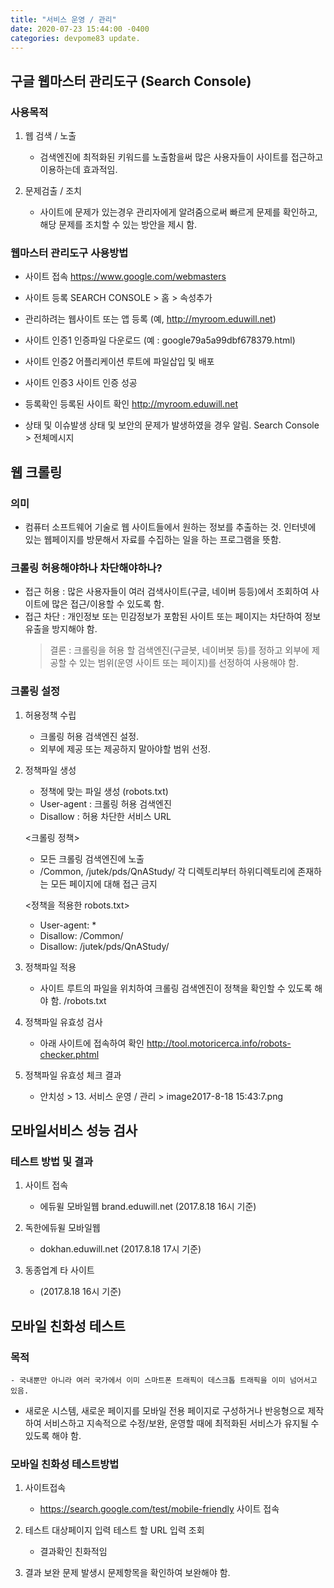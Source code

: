 ```yaml
---
title: "서비스 운영 / 관리"
date: 2020-07-23 15:44:00 -0400
categories: devpome83 update.
---
```


## 구글 웹마스터 관리도구 (Search Console)

### 사용목적

1. 웹 검색 / 노출

    - 검색엔진에 최적화된 키워드를 노출함을써 많은 사용자들이 사이트를 접근하고 이용하는데 효과적임.

2. 문제검출 / 조치
    - 사이트에 문제가 있는경우 관리자에게 알려줌으로써 빠르게 문제를 확인하고, 해당 문제를 조치할 수 있는 방안을 제시 함.

### 웹마스터 관리도구 사용방법

-   사이트 접속
    https://www.google.com/webmasters

-   사이트 등록
    SEARCH CONSOLE > 홈 > 속성추가

-   관리하려는 웹사이트 또는 앱 등록
    (예, http://myroom.eduwill.net)

-   사이트 인증1
    인증파일 다운로드
    (예 : google79a5a99dbf678379.html)

-   사이트 인증2
    어플리케이션 루트에 파일삽입 및 배포

-   사이트 인증3 사이트 인증 성공
-   등록확인
    등록된 사이트 확인
    http://myroom.eduwill.net

-   상태 및 이슈발생
    상태 및 보안의 문제가 발생하였을 경우 알림.
    Search Console > 전체메시지

## 웹 크롤링

### 의미

-   컴퓨터 소프트웨어 기술로 웹 사이트들에서 원하는 정보를 추출하는 것.
    인터넷에 있는 웹페이지를 방문해서 자료를 수집하는 일을 하는 프로그램을 뜻함.

### 크롤링 허용해야하나 차단해야하나?

-   접근 허용 : 많은 사용자들이 여러 검색사이트(구글, 네이버 등등)에서 조회하여 사이트에 많은 접근/이용할 수 있도록 함.
-   접근 차단 : 개인정보 또는 민감정보가 포함된 사이트 또는 페이지는 차단하여 정보유출을 방지해야 함.
    > 결론 : 크롤링을 허용 할 검색엔진(구글봇, 네이버봇 등)를 정하고 외부에 제공할 수 있는 범위(운영 사이트 또는 페이지)를 선정하여 사용해야 함.

### 크롤링 설정

1. 허용정책 수립

    - 크롤링 허용 검색엔진 설정.
    - 외부에 제공 또는 제공하지 말아야할 범위 선정.

2. 정책파일 생성

    - 정책에 맞는 파일 생성 (robots.txt)
    - User-agent : 크롤링 허용 검색엔진
    - Disallow : 허용 차단한 서비스 URL

    <크롤링 정책>

    - 모든 크롤링 검색엔진에 노출
    - /Common, /jutek/pds/QnAStudy/ 각 디렉토리부터 하위디렉토리에 존재하는 모든 페이지에 대해 접근 금지

    <정책을 적용한 robots.txt>

    - User-agent: \*
    - Disallow: /Common/
    - Disallow: /jutek/pds/QnAStudy/

3. 정책파일 적용

    - 사이트 루트의 파일을 위치하여 크롤링 검색엔진이 정책을 확인할 수 있도록 해야 함. /robots.txt

4. 정책파일 유효성 검사

    - 아래 사이트에 접속하여 확인
      http://tool.motoricerca.info/robots-checker.phtml

5. 정책파일 유효성 체크 결과
    - 안치성 > 13. 서비스 운영 / 관리 > image2017-8-18 15:43:7.png

## 모바일서비스 성능 검사

### 테스트 방법 및 결과

1. 사이트 접속

    - 에듀윌 모바일웹
      brand.eduwill.net (2017.8.18 16시 기준)

2. 독한에듀윌 모바일웹

    - dokhan.eduwill.net (2017.8.18 17시 기준)

3. 동종업계 타 사이트
    - (2017.8.18 16시 기준)

## 모바일 친화성 테스트

### 목적

    - 국내뿐만 아니라 여러 국가에서 이미 스마트폰 트래픽이 데스크톱 트래픽을 이미 넘어서고 있음.

-   새로운 시스템, 새로운 페이지를 모바일 전용 페이지로 구성하거나 반응형으로 제작하여 서비스하고
    지속적으로 수정/보완, 운영할 때에 최적화된 서비스가 유지될 수 있도록 해야 함.

### 모바일 친화성 테스트방법

1. 사이트접속

    - https://search.google.com/test/mobile-friendly 사이트 접속

2. 테스트 대상페이지 입력 테스트 할 URL 입력 조회

    - 결과확인 친화적임

3. 결과 보완
   문제 발생시 문제항목을 확인하여 보완해야 함.
